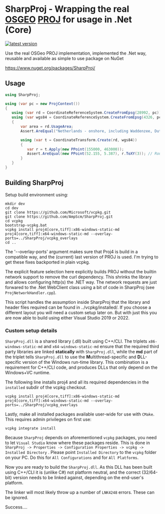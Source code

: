 # SharpProj - Wrapping the real [OSGEO](https://www.osgeo.org/projects/proj/) [PROJ](https://proj.org/) for usage in .Net (Core)

[![latest version](https://img.shields.io/nuget/v/SharpProj)](https://www.nuget.org/packages/SharpProj)

Use the real OSGeo PROJ implementation, implemented the .Net way, reusable and available as simple to use package on NuGet

https://www.nuget.org/packages/SharpProj/

## Usage

```csharp
using SharpProj;

using (var pc = new ProjContext())
{
   using (var rd = CoordinateReferenceSystem.CreateFromEpsg(28992, pc))
   using (var wgs84 = CoordinateReferenceSystem.CreateFromEpsg(4326, pc))
   {
       var area = rd.UsageArea;
       Assert.AreEqual("Netherlands - onshore, including Waddenzee, Dutch Wadden Islands and 12-mile offshore coastal zone.", area.Name);

       using (var t = CoordinateTransform.Create(rd, wgs84))
       {
          var r = t.Apply(new PPoint(155000, 463000));
          Assert.AreEqual(new PPoint(52.155, 5.387), r.ToXY(3)); // Round to 3 decimals for easy testing
       }
   }
}
```

## Building SharpProj
Setup build environment using:

    mkdir dev
    cd dev
    git clone https://github.com/Microsoft/vcpkg.git
    git clone https://github.com/AmpScm/SharpProj.git
    cd vcpkg
    bootstrap-vcpkg.bat
    vcpkg install proj4[core,tiff]:x86-windows-static-md proj4[core,tiff]:x64-windows-static-md --overlay-ports=../SharpProj/vcpkg_overlays
    cd ..
    
The '--overlay-ports' argument makes sure that Proj4 is build in a compatible way, and the (current) last
version of PROJ is used. I'm trying to get these fixes backported in plain vcpkg.

The explicit feature selection here explicitly builds PROJ without the builtin network support to remove the curl dependency. This shrinks
the library and allows configuring http(s) the .NET way. The network requests are just forwared to the .Net WebClient class using a bit
of code in SharpProj (see `ProjNetworkHandler.cpp`).

This script handles the assumption inside SharpProj that the library and header files required can be found in ../vcpkg/installed/<triplet>.
If you choose a different layout you will need a custom setup later on. But with just this you are now able to build using either Visual Studio
2019 or 2022.

### Custom setup details

`SharpProj.dll` is a shared library (.dll) built using C++/CLI. The triplets `x86-windows-static-md` and `x64-windows-static-md` ensure that the
required third party libraries are linked **statically** with `SharpProj.dll`, while the **md** part of the triplet tells `SharpProj.dll` to use
the **M**ultithread-specific and **D**LL-specific version of the Windows run-time library. This combination is a requirement for C++/CLI
code, and produces DLLs that only depend on the Windows+VC runtime.

The following line installs proj4 and all its required dependencies in the `installed` subdir of the vcpkg checkout.
```
vcpkg install proj4[core,tiff]:x86-windows-static-md proj4[core,tiff]:x64-windows-static-md --overlay-ports=../SharpProj/vcpkg_overlays
```

Lastly, make all installed packages available user-wide for use with `CMake`. This requires admin privileges on first use:

```
vcpkg integrate install
```

Because `SharpProj` depends on aforementioned `vcpkg` packages, you need to let `Visual Studio` know where these packages reside. This is done in `SharpProj -> Properties -> Configuration Properties -> vcpkg -> Installed Directory` . Please point `Installed Directory` to the `vcpkg` folder on your PC. Do this for `All Configurations` and for `All Platforms`.

Now you are ready to build the `SharpProj.dll`. As this DLL has been built using C++/CLI it is (unlike C#) not platform neutral, and the correct (32/64-bit) version needs to be linked against, depending on the end-user's platform.

The linker will most likely throw up a number of `LNK4248` errors. These can be ignored.

Success....

